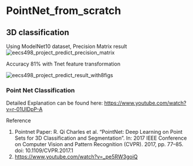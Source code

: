 # PointNet_from_scratch
## 3D classification

Using ModelNet10 dataset, Precision Matrix result
![eecs498_project_predict_precision_matrix](https://user-images.githubusercontent.com/72292146/205480369-662d674c-b750-4121-878c-b1faa9a21c13.png)

Accuracy 81% with Tnet feature transformation

![eecs498_project_predict_result_with8figs](https://user-images.githubusercontent.com/72292146/205480765-508c725c-4f86-4e3f-83f4-78065c223190.png)

### Point Net Classification
Detailed Explanation can be found here: https://www.youtube.com/watch?v=r-01UIDpP-A

Reference 
1. Pointnet Paper:
R. Qi Charles et al. “PointNet: Deep Learning on Point Sets for 3D Classification and Segmentation”. In: 2017 IEEE Conference on Computer Vision and Pattern Recognition (CVPR). 2017, pp. 77–85. doi: 10.1109/CVPR.2017.1
2. https://www.youtube.com/watch?v=_pe5RW3goiQ

